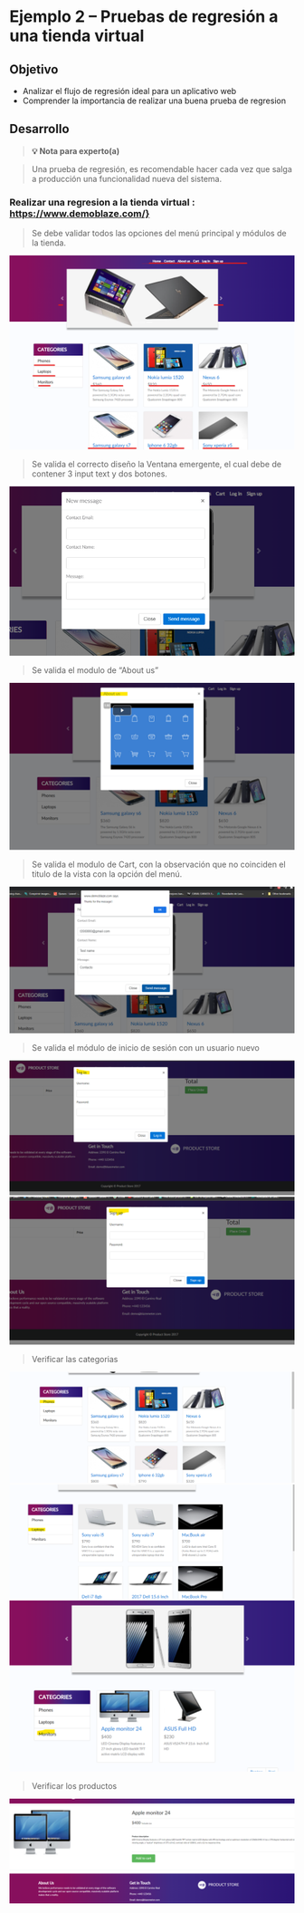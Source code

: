 # Ejemplo 2 – Pruebas de regresión a una tienda virtual

## Objetivo

* Analizar el flujo de regresión ideal para un aplicativo web
* Comprender la importancia de realizar una buena prueba de regresion

## Desarrollo

>**💡 Nota para experto(a)**

> Una prueba de regresión, es recomendable hacer cada vez que salga a producción una funcionalidad nueva del sistema.

### Realizar una regresion a la tienda virtual :  https://www.demoblaze.com/}
>Se debe validar todos las opciones del menú principal y módulos de la tienda.
 <img src="https://github.com/beduExpert/SW-Testing-Fundamentals-2021/blob/main/Sesion-04/Ejemplo-02/assets/ejemplo1_1.png">

> Se valida el correcto diseño la Ventana emergente, el cual debe de contener 3 input text y dos botones.
<img src="https://github.com/beduExpert/SW-Testing-Fundamentals-2021/blob/main/Sesion-04/Ejemplo-02/assets/ejemplo1_2.png">

> Se valida el modulo de “About us”
<img src="https://github.com/beduExpert/SW-Testing-Fundamentals-2021/blob/main/Sesion-04/Ejemplo-02/assets/ejemplo1_3.png">

> Se valida el modulo de Cart, con la observación que no coinciden el titulo de la vista con la opción del menú.

<img src="https://github.com/beduExpert/SW-Testing-Fundamentals-2021/blob/main/Sesion-04/Ejemplo-01/assets/ejemplo1_4.png">

> Se valida el módulo de inicio de sesión con un usuario nuevo

<img src="https://github.com/beduExpert/SW-Testing-Fundamentals-2021/blob/main/Sesion-04/Ejemplo-02/assets/ejemplo1_5.png">

<img src="https://github.com/beduExpert/SW-Testing-Fundamentals-2021/blob/main/Sesion-04/Ejemplo-02/assets/ejemplo1_6.png">

> Verificar las categorias
>
<img src="https://github.com/beduExpert/SW-Testing-Fundamentals-2021/blob/main/Sesion-04/Ejemplo-02/assets/ejemplo1_7.png">

<img src="https://github.com/beduExpert/SW-Testing-Fundamentals-2021/blob/main/Sesion-04/Ejemplo-02/assets/ejemplo1_8.png">

<img src="https://github.com/beduExpert/SW-Testing-Fundamentals-2021/blob/main/Sesion-04/Ejemplo-02/assets/ejemplo1_9.png">

> Verificar los productos

<img src="https://github.com/beduExpert/SW-Testing-Fundamentals-2021/blob/main/Sesion-04/Ejemplo-02/assets/ejemplo1_10.png">

